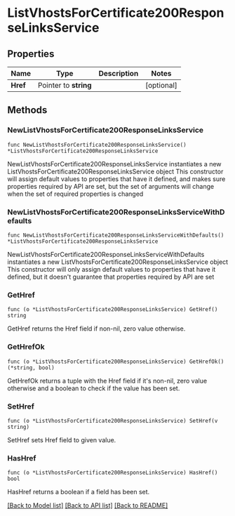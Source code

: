# ListVhostsForCertificate200ResponseLinksService

## Properties

Name | Type | Description | Notes
------------ | ------------- | ------------- | -------------
**Href** | Pointer to **string** |  | [optional] 

## Methods

### NewListVhostsForCertificate200ResponseLinksService

`func NewListVhostsForCertificate200ResponseLinksService() *ListVhostsForCertificate200ResponseLinksService`

NewListVhostsForCertificate200ResponseLinksService instantiates a new ListVhostsForCertificate200ResponseLinksService object
This constructor will assign default values to properties that have it defined,
and makes sure properties required by API are set, but the set of arguments
will change when the set of required properties is changed

### NewListVhostsForCertificate200ResponseLinksServiceWithDefaults

`func NewListVhostsForCertificate200ResponseLinksServiceWithDefaults() *ListVhostsForCertificate200ResponseLinksService`

NewListVhostsForCertificate200ResponseLinksServiceWithDefaults instantiates a new ListVhostsForCertificate200ResponseLinksService object
This constructor will only assign default values to properties that have it defined,
but it doesn't guarantee that properties required by API are set

### GetHref

`func (o *ListVhostsForCertificate200ResponseLinksService) GetHref() string`

GetHref returns the Href field if non-nil, zero value otherwise.

### GetHrefOk

`func (o *ListVhostsForCertificate200ResponseLinksService) GetHrefOk() (*string, bool)`

GetHrefOk returns a tuple with the Href field if it's non-nil, zero value otherwise
and a boolean to check if the value has been set.

### SetHref

`func (o *ListVhostsForCertificate200ResponseLinksService) SetHref(v string)`

SetHref sets Href field to given value.

### HasHref

`func (o *ListVhostsForCertificate200ResponseLinksService) HasHref() bool`

HasHref returns a boolean if a field has been set.


[[Back to Model list]](../README.md#documentation-for-models) [[Back to API list]](../README.md#documentation-for-api-endpoints) [[Back to README]](../README.md)


